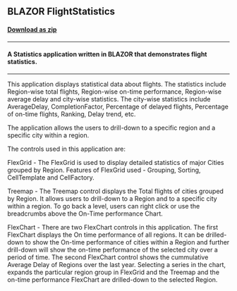 ## BLAZOR FlightStatistics 
#### [Download as zip](https://grapecity.github.io/DownGit/#/home?url=https://github.com/GrapeCity/ComponentOne-Blazor-Samples/tree/master/General/FlightStatistics)
____
#### A Statistics application written in BLAZOR that demonstrates flight statistics.
____
This application displays statistical data about flights. The statistics include Region-wise total flights,
Region-wise on-time performance, Region-wise average delay and city-wise statistics. The city-wise statistics
include AverageDelay, CompletionFactor, Percentage of delayed flights, Percentage of on-time flights,
Ranking, Delay trend, etc.

The application allows the users to drill-down to a specific region and a specific city within a region.

The controls used in this application are:

FlexGrid - The FlexGrid is used to display detailed statistics of major Cities grouped by Region. Features
of FlexGrid used - Grouping, Sorting, CellTemplate and CellFactory.

Treemap - The Treemap control displays the Total flights of cities grouped by Region. It allows users to
drill-down to a Region and to a specific city within a region. To go back a level, users can right click
or use the breadcrumbs above the On-Time performance Chart.

FlexChart - There are two FlexChart controls in this application. The first FlexChart displays the On time
performance of all regions. It can be drilled-down to show the On-time performance of cities within a Region
and further drill-down will show the on-time performance of the selected city over a period of time.
The second FlexChart control shows the cummulative Average Delay of Regions over the last year. Selecting a
series in the chart, expands the particular region group in FlexGrid and the Treemap and the on-time performance
FlexChart are drilled-down to the selected Region.
